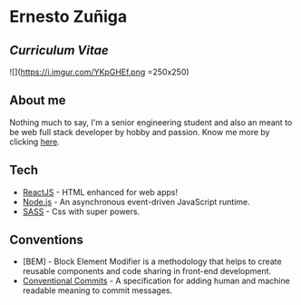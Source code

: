 # Ernesto Zuñiga 

## _Curriculum Vitae_

![](https://i.imgur.com/YKpGHEf.png =250x250)

## About me

Nothing much to say, I'm a senior engineering student and also an meant to be web full stack developer by hobby and passion. Know me more by clicking  [here](https://ernestozuniga.github.io/).

## Tech

- [ReactJS](https://reactjs.org/) - HTML enhanced for web apps!
- [Node.js](https://nodejs.org/) - An asynchronous event-driven JavaScript runtime.
- [SASS](https://sass-lang.com/) - Css with super powers.

## Conventions

- [BEM] - Block Element Modifier is a methodology that helps to create reusable components and code sharing in front-end development.
- [Conventional Commits](https://www.conventionalcommits.org/en/v1.0.0/) - A specification for adding human and machine readable meaning to commit messages.
